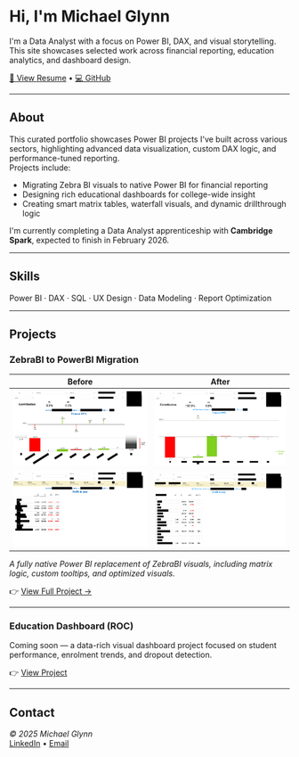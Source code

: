 # Hi, I'm Michael Glynn

I'm a Data Analyst with a focus on Power BI, DAX, and visual storytelling.  
This site showcases selected work across financial reporting, education analytics, and dashboard design.

[📄 View Resume](./resume-michael-glynn.pdf) • [💻 GitHub](https://github.com/michaelglynn-PROJECT-REPO)

---

## About

This curated portfolio showcases Power BI projects I've built across various sectors, highlighting advanced data visualization, custom DAX logic, and performance-tuned reporting.  
Projects include:
- Migrating Zebra BI visuals to native Power BI for financial reporting
- Designing rich educational dashboards for college-wide insight
- Creating smart matrix tables, waterfall visuals, and dynamic drillthrough logic

I'm currently completing a Data Analyst apprenticeship with **Cambridge Spark**, expected to finish in February 2026.

---

## Skills

Power BI · DAX · SQL · UX Design · Data Modeling · Report Optimization

---

## Projects

### ZebraBI to PowerBI Migration

| Before | After |
|--------|-------|
| ![Finance Waterfall Before](./assets/images/finance_before_waterfall_thumb.png) | ![Finance Waterfall After](./assets/images/finance_after_waterfall_thumb.png) |
| ![Finance Matrix Before](./assets/images/finance_before_matrix_thumb.png) | ![Finance Matrix Before](./assets/images/finance_after_matrix_thumb.png) |

_A fully native Power BI replacement of ZebraBI visuals, including matrix logic, custom tooltips, and optimized visuals._

👉 [View Full Project →](./projects/finance-zebrabi/)

---

### Education Dashboard (ROC)

Coming soon — a data-rich visual dashboard project focused on student performance, enrolment trends, and dropout detection.

👉 [View Project](./projects/mis-dashboard)

---

## Contact

_© 2025 Michael Glynn_  
[LinkedIn](https://linkedin.com/in/michael-glynn-81609b175) • [Email](mailto:michaelglynn@hotmail.com)

